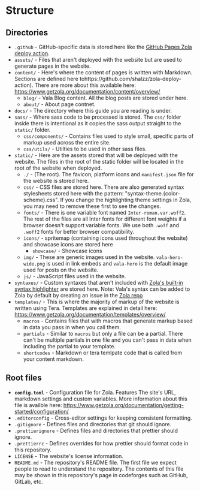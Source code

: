 # Structure

## Directories

- `.github` - GitHub-specific data is stored here like the [GitHub Pages Zola deploy action](https://github.com/shalzz/zola-deploy-action).
- `assets/` - Files that aren't deployed with the website but are used to generate pages in the website.
- `content/` - Here's where the content of pages is written with Markdown. Sections are defined here tohttps://github.com/shalzz/zola-deploy-action). There are more about this available here: https://www.getzola.org/documentation/content/overview/
  - `blog/` - Vala Blog content. All the blog posts are stored under here.
  - `about/` - About page contnet.
- `docs/` - The directory where this guide you are reading is under.
- `sass/` - Where sass code to be processed is stored. The `css/` folder inside there is intentional as it copies the sass output straight to the `static/` folder.
  - `css/components/` - Contains files used to style small, specific parts of markup used across the entire site.
  - `css/utils/` - Utilties to be used in other sass files.
- `static/` - Here are the assets stored that will be deployed with the website. The files in the root of the static folder will be located in the root of the website when deployed.
  - `./` - (The root). The favicon, platform icons and `manifest.json` file for the website is stored here.
  - `css/` - CSS files are stored here. There are also generated syntax stylesheets stored here with the pattern: "syntax-theme.{color-scheme}.css". If you change the highlighting theme settings in Zola, you may need to remove these first to see the changes.
  - `fonts/` - There is one variable font named `Inter-roman.var.woff2`. The rest of the files are all Inter fonts for different font weights if a browser doesn't support variable fonts. We use both `.woff` and `.woff2` fonts for better browser compatibility.
  - `icons/` - spritemap (containing icons used throughout the website) and showcase icons are stored here
    - `showcase/` - Showcase icons
  - `img/` - These are generic images used in the website. `vala-hero-wide.png` is used in link embeds and `vala-hero` is the default image used for posts on the website.
  - `js/` - JavaScript files used in the website.
- `syntaxes/` - Custom syntaxes that aren't included with [Zola's built-in syntax highlighter](https://www.getzola.org/documentation/content/syntax-highlighting/) are stored here. Note: Vala's syntax can be added to Zola by default by creating an issue in the [Zola repo](https://github.com/getzola/zola)
- `templates/` - This is where the majority of markup of the website is written using Tera. Templates are explained in detail here: https://www.getzola.org/documentation/templates/overview/
  - `macros` - Contains files that with macros that generate markup based in data you pass in when you call them.
  - `partials` - Similar to `macros` but only a file can be a partial. There can't be multiple partials in one file and you can't pass in data when including the partial to your template.
  - `shortcodes` - Markdown or tera temlpate code that is called from your content markdown.

## Root files

- **`config.toml`** - Configuration file for Zola. Features The site's URL, markdown settings and custom variables. More information about this file is availble here: https://www.getzola.org/documentation/getting-started/configuration/
- `.editorconfig` - Cross-editor settings for keeping consistent formatting.
- `.gitignore` - Defines files and directories that git should ignore.
- `.prettierignore` - Defines files and directories that prettier should ignore.
- `.prettierrc` - Defines overrides for how prettier should format code in this repository.
- `LICENSE` - The website's license information.
- `README.md` - The repository's README file. The first file we expect people to read to understand the repository. The contents of this file may be shown in this repository's page in codeforges such as GitHub, GitLab, etc.
